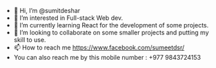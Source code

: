 - 👋 Hi, I’m @sumitdeshar
- 👀 I’m interested in Full-stack Web dev.
- 🌱 I’m currently learning React for the development of some projects.
- 💞️ I’m looking to collaborate on some smaller projects and putting my skill to use.
- 📫 How to reach me https://www.facebook.com/sumeetdsr/
- You can also reach me by this mobile number : +977 9843724153

<!---
sumitdeshar/sumitdeshar is a ✨ special ✨ repository because its `README.md` (this file) appears on your GitHub profile.
You can click the Preview link to take a look at your changes.
--->
